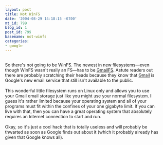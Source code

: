 ```yaml
---
layout: post
title: Not WinFS
date: '2004-08-29 14:18:15 -0700'
mt_id: 799
blog_id: 1
post_id: 799
basename: not-winfs
categories:
- google
---
```

<br />So there's not going to be WinFS. The newest in new filesystems&#x2014;even though WinFS wasn't really an FS&#x2014;has to be <a href="http://richard.jones.name/google-hacks/gmail-filesystem/gmail-filesystem.html">GmailFS</a>. Astute readers out there are probably scratching their heads because they know that <a href="http://gmail.google.com/">Gmail</a> is Google's new email service that still isn't available to the public.<br /><br />This wonderful little filesystem runs on Linux only and allows you to use your Gmail email storage just like you might use your normal filesystem. I guess it's rather limited because your operating system and all of your programs must fit within the confines of your one gigabyte limit. If you can live with that, then you can have a great operating system that absolutely requires an Internet connection to start and run.<br /><br />Okay, so it's just a cool hack that is totally useless and will probably be thwarted as soon as Google finds out about it (which it probably already has given that Google knows all).<br /><br /><br />
